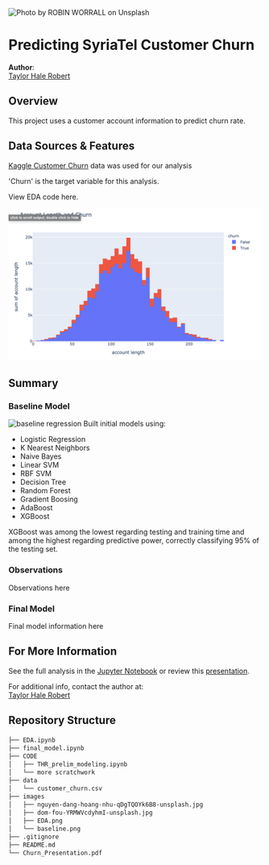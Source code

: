 ![Photo by <a href="https://unsplash.com/photos/FPt10LXK0cg">ROBIN WORRALL</a> on <a href="https://unsplash.com/photos/qDgTQOYk6B8">Unsplash</a>
  ](./images/robin-worrall-FPt10LXK0cg-unsplash.jpg)

# Predicting SyriaTel Customer Churn

**Author**: <br>[Taylor Hale Robert](mailto:taylorhale11@gmail.com)


## Overview

This project uses a customer account information to predict churn rate.

## Data Sources & Features

[Kaggle Customer Churn](https://www.kaggle.com/becksddf/churn-in-telecoms-dataset) data was used for our analysis

'Churn' is the target variable for this analysis. 

View EDA code here.

![eda plot](./images/EDA.png)

## Summary
### Baseline Model
![baseline regression](./images/initial_model.png)
Built initial models using:
<ul><li>Logistic Regression</li>
    <li>K Nearest Neighbors</li>
    <li>Naive Bayes</li>
    <li>Linear SVM</li>
    <li>RBF SVM</li>
    <li>Decision Tree</li>
    <li>Random Forest</li>
    <li>Gradient Boosing</li>
    <li>AdaBoost</li>
    <li>XGBoost</li></ul>
XGBoost was among the lowest regarding testing and training time and among the highest regarding predictive power, correctly classifying 95% of the testing set.
   

### Observations
Observations here

### Final Model
Final model information here

## For More Information

See the full analysis in the [Jupyter Notebook](./final_model.ipynb) or review this [presentation](./Churn_Presentation.pdf).

For additional info, contact the author at:<br>
[Taylor Hale Robert](mailto:taylorhale11@gmail.com)


## Repository Structure

```
├── EDA.ipynb
├── final_model.ipynb
├── CODE
│   ├── THR_prelim_modeling.ipynb
│   └── more scratchwork
├── data
│   └── customer_churn.csv
├── images
│   ├── nguyen-dang-hoang-nhu-qDgTQOYk6B8-unsplash.jpg
│   ├── dom-fou-YRMWVcdyhmI-unsplash.jpg
│   ├── EDA.png
│   └── baseline.png
├── .gitignore
├── README.md
└── Churn_Presentation.pdf